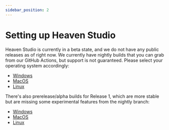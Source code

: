 ```yaml
---
sidebar_position: 2
---
```


# Setting up Heaven Studio

Heaven Studio is currently in a beta state, and we do not have any public releases as of right now. We currently have nightly builds that you can grab from our GitHub Actions, but support is not guaranteed. Please select your operating system accordingly:

- [Windows](https://nightly.link/RHeavenStudio/HeavenStudio/workflows/build/master/StandaloneWindows64-build.zip)
- [MacOS](https://nightly.link/RHeavenStudio/HeavenStudio/workflows/build/master/StandaloneOSX-build.zip)
- [Linux](https://nightly.link/RHeavenStudio/HeavenStudio/workflows/build/master/StandaloneLinux64-build.zip)

There's also prerelease/alpha builds for Release 1, which are more stable but are missing some experimental features from the nightly branch:

- [Windows](https://nightly.link/RHeavenStudio/HeavenStudio/workflows/build/release_1/StandaloneWindows64-build.zip)
- [MacOS](https://nightly.link/RHeavenStudio/HeavenStudio/workflows/build/release_1/StandaloneOSX-build.zip)
- [Linux](https://nightly.link/RHeavenStudio/HeavenStudio/workflows/build/release_1/StandaloneLinux64-build.zip)